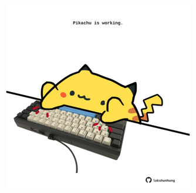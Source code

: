 <!-- built at 20/06/2024, 17:00:49 UTC -->
<p align="center">
  <img width="500" height="500" src="./ReadmeImage.svg">
</p>
